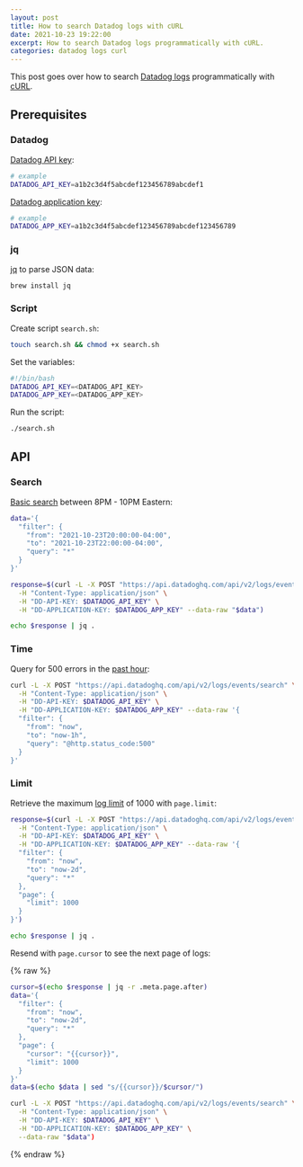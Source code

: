 ```yaml
---
layout: post
title: How to search Datadog logs with cURL
date: 2021-10-23 19:22:00
excerpt: How to search Datadog logs programmatically with cURL.
categories: datadog logs curl
---
```


This post goes over how to search [Datadog logs](https://docs.datadoghq.com/logs/guide/access-your-log-data-programmatically/) programmatically with [cURL](https://wikipedia.org/wiki/CURL).

## Prerequisites

### Datadog

[Datadog API key](https://app.datadoghq.com/organization-settings/api-keys):

```bash
# example
DATADOG_API_KEY=a1b2c3d4f5abcdef123456789abcdef1
```

[Datadog application key](https://app.datadoghq.com/organization-settings/application-keys):

```bash
# example
DATADOG_APP_KEY=a1b2c3d4f5abcdef123456789abcdef123456789
```

### jq

[jq](https://stedolan.github.io/jq/) to parse JSON data:

```sh
brew install jq
```

### Script

Create script `search.sh`:

```sh
touch search.sh && chmod +x search.sh
```

Set the variables:

```bash
#!/bin/bash
DATADOG_API_KEY=<DATADOG_API_KEY>
DATADOG_APP_KEY=<DATADOG_APP_KEY>
```

Run the script:

```sh
./search.sh
```

## API

### Search

[Basic search](https://docs.datadoghq.com/logs/guide/access-your-log-data-programmatically/#basic-search) between 8PM - 10PM Eastern:

```bash
data='{
  "filter": {
    "from": "2021-10-23T20:00:00-04:00",
    "to": "2021-10-23T22:00:00-04:00",
    "query": "*"
  }
}'

response=$(curl -L -X POST "https://api.datadoghq.com/api/v2/logs/events/search" \
  -H "Content-Type: application/json" \
  -H "DD-API-KEY: $DATADOG_API_KEY" \
  -H "DD-APPLICATION-KEY: $DATADOG_APP_KEY" --data-raw "$data")

echo $response | jq .
```

### Time

Query for 500 errors in the [past hour](https://docs.datadoghq.com/logs/guide/access-your-log-data-programmatically/#time-settings):

```bash
curl -L -X POST "https://api.datadoghq.com/api/v2/logs/events/search" \
  -H "Content-Type: application/json" \
  -H "DD-API-KEY: $DATADOG_API_KEY" \
  -H "DD-APPLICATION-KEY: $DATADOG_APP_KEY" --data-raw '{
  "filter": {
    "from": "now",
    "to": "now-1h",
    "query": "@http.status_code:500"
  }
}'
```

### Limit

Retrieve the maximum [log limit](https://docs.datadoghq.com/logs/guide/access-your-log-data-programmatically/#pagination) of 1000 with `page.limit`:

```bash
response=$(curl -L -X POST "https://api.datadoghq.com/api/v2/logs/events/search" \
  -H "Content-Type: application/json" \
  -H "DD-API-KEY: $DATADOG_API_KEY" \
  -H "DD-APPLICATION-KEY: $DATADOG_APP_KEY" --data-raw '{
  "filter": {
    "from": "now",
    "to": "now-2d",
    "query": "*"
  },
  "page": {
    "limit": 1000
  }
}')

echo $response | jq .
```

Resend with `page.cursor` to see the next page of logs:

{% raw %}

```bash
cursor=$(echo $response | jq -r .meta.page.after)
data='{
  "filter": {
    "from": "now",
    "to": "now-2d",
    "query": "*"
  },
  "page": {
    "cursor": "{{cursor}}",
    "limit": 1000
  }
}'
data=$(echo $data | sed "s/{{cursor}}/$cursor/")

curl -L -X POST "https://api.datadoghq.com/api/v2/logs/events/search" \
  -H "Content-Type: application/json" \
  -H "DD-API-KEY: $DATADOG_API_KEY" \
  -H "DD-APPLICATION-KEY: $DATADOG_APP_KEY" \
  --data-raw "$data")
```

{% endraw %}
